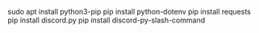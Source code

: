 sudo apt install python3-pip
pip install python-dotenv
pip install requests
pip install discord.py
pip install discord-py-slash-command